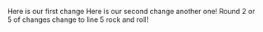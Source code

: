 Here is our first change
Here is our second change
another one!
Round 2 or 5 of changes
change to line 5
rock and roll!
